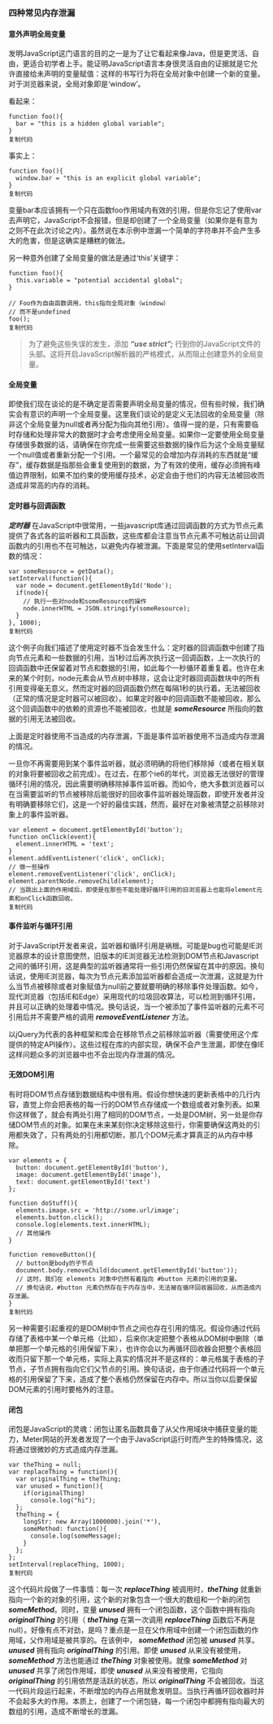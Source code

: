 ### 四种常见内存泄漏

#### 意外声明全局变量

发明JavaScript这门语言的目的之一是为了让它看起来像Java，但是更灵活、自由，更适合初学者上手。能证明JavaScript语言本身很灵活自由的证据就是它允许直接给未声明的变量赋值：这样的书写行为将在全局对象中创建一个新的变量。对于浏览器来说，全局对象即是‘window’。

看起来：

```
function foo(){
  bar = "this is a hidden global variable";
}
复制代码
```

事实上：

```
function foo(){
  window.bar = "this is an explicit global variable";
}
复制代码
```

变量bar本应该拥有一个只在函数foo作用域内有效的引用，但是你忘记了使用var去声明它，JavaScript不会报错，但是却创建了一个全局变量（如果你是有意为之则不在此次讨论之内）。虽然说在本示例中泄漏一个简单的字符串并不会产生多大的危害，但是这确实是糟糕的做法。

另一种意外创建了全局变量的做法是通过‘this’关键字：

```
function foo(){
  this.variable = "potential accidental global";
}

// Foo作为自由函数调用，this指向全局对象（window）
// 而不是undefined
foo();
复制代码
```

> 为了避免这些失误的发生，添加 ***“use strict”;*** 行到你的JavaScript文件的头部。这将开启JavaScript解析器的严格模式，从而阻止创建意外的全局变量。

#### 全局变量

即使我们现在谈论的是不确定是否需要声明全局变量的情况，但有些时候，我们确实会有意识的声明一个全局变量。这里我们谈论的是定义无法回收的全局变量（除非这个全局变量为null或者再分配为指向其他引用）。值得一提的是，只有需要临时存储和处理非常大的数据时才会考虑使用全局变量。如果你一定要使用全局变量存储很多数据的话，请确保在你完成一些需要这些数据的操作后为这个全局变量赋一个null值或者重新分配一个引用。一个最常见的会增加内存消耗的东西就是“缓存”，缓存数据是指那些会重复使用到的数据，为了有效的使用，缓存必须拥有峰值边界限制，如果不加约束的使用缓存技术，必定会由于他们的内容无法被回收而造成非常高的内存的消耗。

#### 定时器与回调函数

***定时器*** 在JavaScript中很常用，一些javascript库通过回调函数的方式为节点元素提供了各式各的监听器和工具函数，这些库都会注意当节点元素不可触达前让回调函数内的引用也不在可触达，以避免内存被泄漏。下面是常见的使用setInterval函数的情况：

```
var someResource = getData();
setInterval(function(){
  var node = document.getElementById('Node');
  if(node){
    // 执行一些对node和someResource的操作
    node.innerHTML = JSON.stringify(someResource);
  }
}, 1000);
复制代码
```

这个例子向我们描述了使用定时器不当会发生什么：定时器的回调函数中创建了指向节点元素和一些数据的引用，当1秒过后再次执行这一回调函数，上一次执行的回调函数中还保留着对节点和数据的引用，如此每个一秒循环着重复着。也许在未来的某个时刻，node元素会从节点树中移除，这会让定时器回调函数块中的所有引用变得毫无意义。然而定时器的回调函数仍然在每隔1秒的执行着。无法被回收（正常的情况是定时器可以被回收）。如果定时器中的回调函数不能被回收，那么这个回调函数中的依赖的资源也不能被回收，也就是 ***someResource***        所指向的数据的引用无法被回收。

上面是定时器使用不当造成的内存泄漏，下面是事件监听器使用不当造成内存泄漏的情况。

一旦你不再需要用到某个事件监听器，就必须明确的将他们移除掉（或者在相关联的对象将要被回收之前完成）。在过去，在那个ie6的年代，浏览器无法很好的管理循环引用的情况，因此需要明确移除掉事件监听器。而如今，绝大多数浏览器可以在当需要监听的节点被移除后能很好的回收事件监听器处理函数，即使开发者并没有明确要移除它们，这是一个好的最佳实践，然而，最好在对象被清楚之前移除对象上的事件监听器。

```
var element = document.getElementById('button');
function onClick(event){
  element.innerHTML = 'text';
}
element.addEventListener('click', onClick);
// 做一些操作
element.removeEventListener('click', onClick);
element.parentNode.removeChild(element);
// 当跳出上面的作用域后，即使是在那些不能处理好循环引用的旧浏览器上也能将element元素和onClick函数回收。
复制代码
```

#### 事件监听与循环引用

对于JavaScript开发者来说，监听器和循环引用是祸根。可能是bug也可能是IE浏览器原本的设计意图使然，旧版本的IE浏览器无法检测到DOM节点和Javascript之间的循环引用，这是典型的监听器通常将一些引用仍然保留在其中的原因。换句话说，使用IE浏览器，每次为节点元素添加监听器都会造成一次泄漏，这就是为什么当节点被移除或者对象赋值为null前之要就要明确的移除事件处理函数。如今，现代浏览器（包括IE和Edge）采用现代的垃圾回收算法，可以检测到循环引用，并且可以正确的处理着中情况。换句话说，当一个被添加了事件监听器的元素不可引用后并不需要严格的调用        ***removeEventListener*** 方法。

以jQuery为代表的各种框架和库会在移除节点之前移除监听器（需要使用这个库提供的特定API操作）。这些过程在库的内部实现，确保不会产生泄漏，即使在像IE这样问题众多的浏览器中也不会出现内存泄漏的情况。

#### 无效DOM引用

有时将DOM节点存储到数据结构中很有用。假设你想快速的更新表格中的几行内容，直觉上你会把表格的每一行的DOM节点存储成一个数组或者对象列表。如果你这样做了，就会有两处引用了相同的DOM节点，一处是DOM树，另一处是你存储DOM节点的对象。如果在未来某刻你决定移除这些行，你需要确保这两处的引用都失效了，只有两处的引用都切断，那几个DOM元素才算真正的从内存中移除。

```
var elements = {
  button: document.getElementById('button'),
  image: document.getElementById('image'),
  text: document.getElementById('text')
};

function doStuff(){
  elements.image.src = 'http://some.url/image';
  elements.button.click();
  console.log(elements.text.innerHTML);
  // 其他操作
}

function removeButton(){
  // button是body的子节点
  document.body.removeChild(document.getElementById('button'));
  // 这时，我们在 elements 对象中仍然有着指向 #button 元素的引用的变量。
  // 换句话说，#button 元素仍然存在于内存当中，无法被在循环回收器回收，从而造成内存泄漏。
}
复制代码
```

另一种需要引起重视的是DOM树中节点之间也存在引用的情况。假设你通过代码存储了表格中某一个单元格（比如），后来你决定把整个表格从DOM树中删除（单单把那一个单元格的引用保留下来），也许你会以为再循环回收器会把整个表格回收而只留下那一个单元格，实际上真实的情况并不是这样的：单元格属于表格的子节点，子节点拥有指向它们父节点的引用。换句话说，由于你通过代码将一个单元格的引用保留了下来，造成了整个表格仍然保留在内存中。所以当你以后要保留DOM元素的引用时要格外的注意。

#### 闭包

闭包是JavaScript的灵魂：闭包让匿名函数具备了从父作用域块中捕获变量的能力，Meter网站的开发者发现了一个由于JavaScript运行时而产生的特殊情况，这将通过很微妙的方式造成内存泄漏。

```
var theThing = null;
var replaceThing = function(){
  var originalThing = theThing;
  var unused = function(){
    if(originalThing)
      console.log("hi");
  };
  theThing = {
    longStr: new Array(1000000).join('*'),
    someMethod: function(){
      console.log(someMessage);
    }
  };
};
setInterval(replaceThing, 1000);
复制代码
```

这个代码片段做了一件事情：每一次 ***replaceThing*** 被调用时，***theThing*** 就重新指向一个新的对象的引用，这个新的对象包含一个很大的数组和一个新的闭包 ***someMethod***。同时，变量 ***unused*** 拥有一个闭包函数，这个函数中拥有指向 ***originalThing***        的引用（ ***theThing*** 在第一次调用 ***replaceThing*** 函数后不再是null）。好像有点不对劲，是吗？重点是一旦在父作用域中创建一个闭包函数的作用域，父作用域是被共享的。在该例中， ***someMethod*** 闭包被 ***unused*** 共享。 ***unused***        拥有指向 ***originalThing*** 的引用。即使 ***unused*** 从来没有被使用， ***someMethod*** 方法也能通过 ***theThing*** 对象被使用。就像 ***someMethod*** 对
 ***unused***        共享了闭包作用域，即使 ***unused*** 从来没有被使用，它指向 ***originalThing*** 的引用依然是活跃的状态，所以 ***originalThing*** 不会被回收。当这一代码片段运行起来，不断增加的内存占用就愈发明显。当执行再循环回收器时并不会起多大的作用。本质上，创建了一个闭包链，每一个闭包中都拥有指向最大的数组的引用，造成不断增长的泄漏。